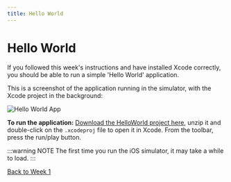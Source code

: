 ```yaml
---
title: Hello World
---
```


# Hello World

If you followed this week's instructions and have installed Xcode correctly, you should be able to run a simple 'Hello World' application.

This is a screenshot of the application running in the simulator, with the Xcode project in the background:

![Hello World App](/F2020/assets/img/hello-world.png)

**To run the application:** [Download the HelloWorld project here](/F2020/assets/downloads/hello-world.zip), unzip it and double-click on the `.xcodeproj` file to open it in Xcode.  From the toolbar, press the run/play button.

:::warning NOTE
The first time you run the iOS simulator, it may take a while to load.
:::

[Back to Week 1](./index.md#during-class)

